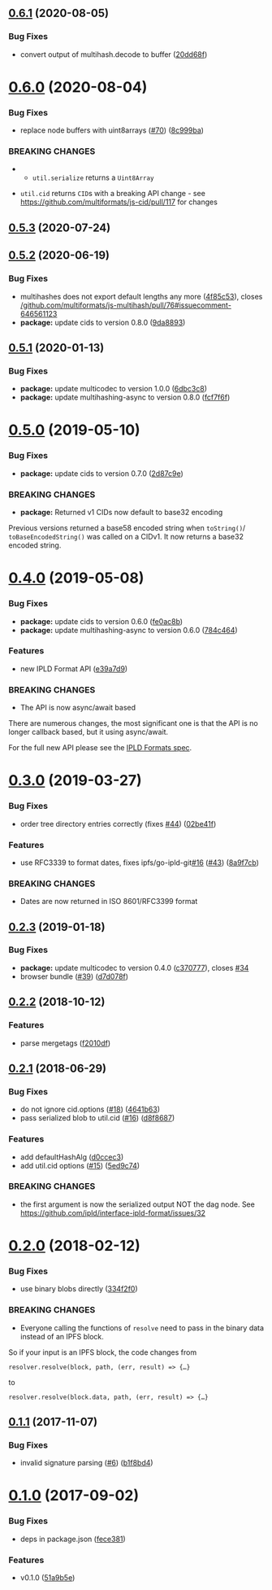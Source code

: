 <a name="0.6.1"></a>
## [0.6.1](https://github.com/ipld/js-ipld-git/compare/v0.6.0...v0.6.1) (2020-08-05)


### Bug Fixes

* convert output of multihash.decode to buffer ([20dd68f](https://github.com/ipld/js-ipld-git/commit/20dd68f))



<a name="0.6.0"></a>
# [0.6.0](https://github.com/ipld/js-ipld-git/compare/v0.5.3...v0.6.0) (2020-08-04)


### Bug Fixes

* replace node buffers with uint8arrays ([#70](https://github.com/ipld/js-ipld-git/issues/70)) ([8c999ba](https://github.com/ipld/js-ipld-git/commit/8c999ba))


### BREAKING CHANGES

* - `util.serialize` returns a `Uint8Array`
- `util.cid` returns `CID`s with a breaking API change - see https://github.com/multiformats/js-cid/pull/117 for changes



<a name="0.5.3"></a>
## [0.5.3](https://github.com/ipld/js-ipld-git/compare/v0.5.2...v0.5.3) (2020-07-24)



<a name="0.5.2"></a>
## [0.5.2](https://github.com/ipld/js-ipld-git/compare/v0.5.1...v0.5.2) (2020-06-19)


### Bug Fixes

* multihashes does not export default lengths any more ([4f85c53](https://github.com/ipld/js-ipld-git/commit/4f85c53)), closes [/github.com/multiformats/js-multihash/pull/76#issuecomment-646561123](https://github.com//github.com/multiformats/js-multihash/pull/76/issues/issuecomment-646561123)
* **package:** update cids to version 0.8.0 ([9da8893](https://github.com/ipld/js-ipld-git/commit/9da8893))



<a name="0.5.1"></a>
## [0.5.1](https://github.com/ipld/js-ipld-git/compare/v0.5.0...v0.5.1) (2020-01-13)


### Bug Fixes

* **package:** update multicodec to version 1.0.0 ([6dbc3c8](https://github.com/ipld/js-ipld-git/commit/6dbc3c8))
* **package:** update multihashing-async to version 0.8.0 ([fcf7f6f](https://github.com/ipld/js-ipld-git/commit/fcf7f6f))



<a name="0.5.0"></a>
# [0.5.0](https://github.com/ipld/js-ipld-git/compare/v0.4.0...v0.5.0) (2019-05-10)


### Bug Fixes

* **package:** update cids to version 0.7.0 ([2d87c9e](https://github.com/ipld/js-ipld-git/commit/2d87c9e))


### BREAKING CHANGES

* **package:** Returned v1 CIDs now default to base32 encoding

Previous versions returned a base58 encoded string when `toString()`/
`toBaseEncodedString()` was called on a CIDv1. It now returns a base32
encoded string.



<a name="0.4.0"></a>
# [0.4.0](https://github.com/ipld/js-ipld-git/compare/v0.3.0...v0.4.0) (2019-05-08)


### Bug Fixes

* **package:** update cids to version 0.6.0 ([fe0ac8b](https://github.com/ipld/js-ipld-git/commit/fe0ac8b))
* **package:** update multihashing-async to version 0.6.0 ([784c464](https://github.com/ipld/js-ipld-git/commit/784c464))


### Features

* new IPLD Format API ([e39a7d9](https://github.com/ipld/js-ipld-git/commit/e39a7d9))


### BREAKING CHANGES

* The API is now async/await based

There are numerous changes, the most significant one is that the API
is no longer callback based, but it using async/await.

For the full new API please see the [IPLD Formats spec].

[IPLD Formats spec]: https://github.com/ipld/interface-ipld-format



<a name="0.3.0"></a>
# [0.3.0](https://github.com/ipld/js-ipld-git/compare/v0.2.3...v0.3.0) (2019-03-27)


### Bug Fixes

* order tree directory entries correctly (fixes [#44](https://github.com/ipld/js-ipld-git/issues/44)) ([02be41f](https://github.com/ipld/js-ipld-git/commit/02be41f))


### Features

* use RFC3339 to format dates, fixes ipfs/go-ipld-git[#16](https://github.com/ipld/js-ipld-git/issues/16) ([#43](https://github.com/ipld/js-ipld-git/issues/43)) ([8a9f7cb](https://github.com/ipld/js-ipld-git/commit/8a9f7cb))


### BREAKING CHANGES

* Dates are now returned in ISO 8601/RFC3399 format 



<a name="0.2.3"></a>
## [0.2.3](https://github.com/ipld/js-ipld-git/compare/v0.2.2...v0.2.3) (2019-01-18)


### Bug Fixes

* **package:** update multicodec to version 0.4.0 ([c370777](https://github.com/ipld/js-ipld-git/commit/c370777)), closes [#34](https://github.com/ipld/js-ipld-git/issues/34)
* browser bundle ([#39](https://github.com/ipld/js-ipld-git/issues/39)) ([d7d078f](https://github.com/ipld/js-ipld-git/commit/d7d078f))



<a name="0.2.2"></a>
## [0.2.2](https://github.com/ipld/js-ipld-git/compare/v0.2.1...v0.2.2) (2018-10-12)


### Features

* parse mergetags ([f2010df](https://github.com/ipld/js-ipld-git/commit/f2010df))



<a name="0.2.1"></a>
## [0.2.1](https://github.com/ipld/js-ipld-git/compare/v0.2.0...v0.2.1) (2018-06-29)


### Bug Fixes

* do not ignore cid.options ([#18](https://github.com/ipld/js-ipld-git/issues/18)) ([4641b63](https://github.com/ipld/js-ipld-git/commit/4641b63))
* pass serialized blob to util.cid ([#16](https://github.com/ipld/js-ipld-git/issues/16)) ([d8f8687](https://github.com/ipld/js-ipld-git/commit/d8f8687))


### Features

* add defaultHashAlg ([d0ccec3](https://github.com/ipld/js-ipld-git/commit/d0ccec3))
* add util.cid options ([#15](https://github.com/ipld/js-ipld-git/issues/15)) ([5ed9c74](https://github.com/ipld/js-ipld-git/commit/5ed9c74))


### BREAKING CHANGES

* the first argument is now the serialized output NOT the dag node.
See https://github.com/ipld/interface-ipld-format/issues/32



<a name="0.2.0"></a>
# [0.2.0](https://github.com/ipld/js-ipld-git/compare/v0.1.1...v0.2.0) (2018-02-12)


### Bug Fixes

* use binary blobs directly ([334f2f0](https://github.com/ipld/js-ipld-git/commit/334f2f0))


### BREAKING CHANGES

* Everyone calling the functions of `resolve` need to
pass in the binary data instead of an IPFS block.

So if your input is an IPFS block, the code changes from

    resolver.resolve(block, path, (err, result) => {…}

to

    resolver.resolve(block.data, path, (err, result) => {…}



<a name="0.1.1"></a>
## [0.1.1](https://github.com/ipld/js-ipld-git/compare/v0.1.0...v0.1.1) (2017-11-07)


### Bug Fixes

* invalid signature parsing ([#6](https://github.com/ipld/js-ipld-git/issues/6)) ([b1f8bd4](https://github.com/ipld/js-ipld-git/commit/b1f8bd4))



<a name="0.1.0"></a>
# [0.1.0](https://github.com/ipld/js-ipld-git/compare/51a9b5e...v0.1.0) (2017-09-02)


### Bug Fixes

* deps in package.json ([fece381](https://github.com/ipld/js-ipld-git/commit/fece381))


### Features

* v0.1.0 ([51a9b5e](https://github.com/ipld/js-ipld-git/commit/51a9b5e))




